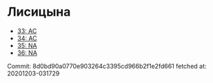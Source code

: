 # Лисицына
- [33: AC](33.md)
- [34: AC](34.md)
- [35: NA](35.md)
- [36: NA](36.md)

Commit: 8d0bd90a0770e903264c3395cd966b2f1e2fd661
 fetched at: 20201203-031729
